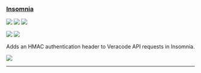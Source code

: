 ### [Insomnia](https://github.com/ctcampbell/insomnia-plugin-veracode-hmac)

![](https://img.shields.io/github/stars/ctcampbell/insomnia-plugin-veracode-hmac.svg?style=social)
![](https://img.shields.io/github/forks/ctcampbell/insomnia-plugin-veracode-hmac.svg?style=social)
![](https://img.shields.io/github/watchers/ctcampbell/insomnia-plugin-veracode-hmac.svg?style=social)

![](https://img.shields.io/github/languages/top/ctcampbell/insomnia-plugin-veracode-hmac)
![](https://img.shields.io/github/contributors/ctcampbell/insomnia-plugin-veracode-hmac)

Adds an HMAC authentication header to Veracode API requests in Insomnia.

[![](https://img.shields.io/github/followers/ctcampbell?label=ctcampbell&style=social)](https://github/ctcampbell)

---